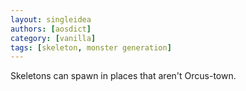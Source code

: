 ```yaml
---
layout: singleidea
authors: [aosdict]
category: [vanilla]
tags: [skeleton, monster generation]
---
```

Skeletons can spawn in places that aren't Orcus-town.
